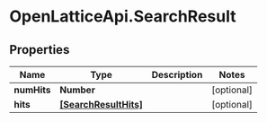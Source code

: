 # OpenLatticeApi.SearchResult

## Properties

Name | Type | Description | Notes
------------ | ------------- | ------------- | -------------
**numHits** | **Number** |  | [optional] 
**hits** | [**[SearchResultHits]**](SearchResultHits.md) |  | [optional] 


